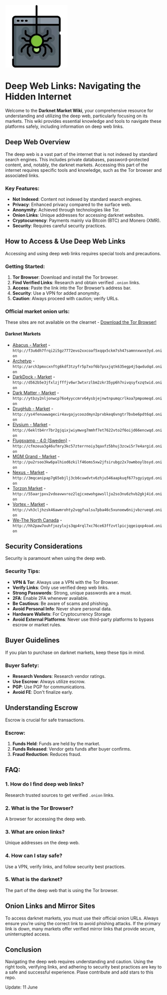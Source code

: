 <img src="/renders/widget.webp" width="200">

# Deep Web Links: Navigating the Hidden Internet

Welcome to the **Darknet Market Wiki**, your comprehensive resource for understanding and utilizing the deep web, particularly focusing on its markets. This wiki provides essential knowledge and tools to navigate these platforms safely, including information on deep web links.

## Deep Web Overview

The deep web is a vast part of the internet that is not indexed by standard search engines. This includes private databases, password-protected content, and, notably, the darknet markets. Accessing this part of the internet requires specific tools and knowledge, such as the Tor browser and associated links.

### Key Features:
*   **Not Indexed**: Content not indexed by standard search engines.
*   **Privacy**: Enhanced privacy compared to the surface web.
*   **Anonymity**: Achieved through technologies like Tor.
*   **Onion Links**: Unique addresses for accessing darknet websites.
*   **Cryptocurrency**: Payments mainly via Bitcoin (BTC) and Monero (XMR).
*   **Security**: Requires careful security practices.

## How to Access & Use Deep Web Links

Accessing and using deep web links requires special tools and precautions.

### Getting Started:
1.  **Tor Browser**: Download and install the Tor browser.
2.  **Find Verified Links**: Research and obtain verified `.onion` links.
3.  **Access**: Paste the link into the Tor Browser’s address bar.
4.  **Security**: Use a VPN for added anonymity.
5.  **Caution**: Always proceed with caution; verify URLs.

### Official market onion urls:
These sites are not available on the clearnet - [Download the Tor Browser!](https://www.torproject.org/download/)

#### Darknet Markets

*   [Abacus - Market](http://f3u6dh7frqi2i5gz7772evo2xxcoaf5xqqx5ckm7sh47samnnxwve3yd.onion) - `http://f3u6dh7frqi2i5gz7772evo2xxcoaf5xqqx5ckm7sh47samnnxwve3yd.onion`
*   [Archetyp](@archetyp) - `http://arch3pmxcxnftg6kdf3tzyfr5p7xof6b7psxjqtk635egp4j5qwdudqd.onion`
*   [DarkDock - Market](http://d562b5e3jfxlzjfffjv6wr3wtxrzlbm2zkr35yp6h7nivqsyfxzqtwid.onion) - `http://d562b5e3jfxlzjfffjv6wr3wtxrzlbm2zkr35yp6h7nivqsyfxzqtwid.onion`
*   [Dark Matter - Market](http://ytbzy2nljonwcp76o4yyccmrv64ysbjejnwtnpumqcrlkoa7pmpomeqd.onion) - `http://ytbzy2nljonwcp76o4yyccmrv64ysbjejnwtnpumqcrlkoa7pmpomeqd.onion`
*   [DrugHub - Market](http://ys4fenuwwagecir4avgajycoozdmyn2prxbkeq6vngtr7bvbe6pdt6qd.onion) - `http://ys4fenuwwagecir4avgajycoozdmyn2prxbkeq6vngtr7bvbe6pdt6qd.onion`
*   [Elysium - Market](http://6ekltb4rr7br2gjqixjwiymwvg7mmhf7et7622vto2f6oijd66encwqd.onion) - `http://6ekltb4rr7br2gjqixjwiymwvg7mmhf7et7622vto2f6oijd66encwqd.onion`
*   [Flugsvamp - 4.0 (Sweden)](http://cfmzeua3g46ufmry3kc57zterrnoiy3qaxfz5bhuj3zcwi5r7e4argid.onion) - `http://cfmzeua3g46ufmry3kc57zterrnoiy3qaxfz5bhuj3zcwi5r7e4argid.onion`
*   [MGM Grand - Market](http://pu2rsoo3kw6palhiod6zkilf46oms5xw2jfsirubgz2x7owmboylbsyd.onion) - `http://pu2rsoo3kw6palhiod6zkilf46oms5xw2jfsirubgz2x7owmboylbsyd.onion`
*   [Nexus - Market](http://3mqcanipap7g65ebjlj3cb6cuwdvtv6zhju546aapkuqf677sgyiyqyd.onion) - `http://3mqcanipap7g65ebjlj3cb6cuwdvtv6zhju546aapkuqf677sgyiyqyd.onion`
*   [Torzon Market](http://55aarjpxv2vdoavwvroz2lqjcxewohgawsllju2so3nu6zhvb2gkj4id.onion) - `http://55aarjpxv2vdoavwvroz2lqjcxewohgawsllju2so3nu6zhvb2gkj4id.onion`
*   [Vortex - Market](http://vh3cljhzsk46awmrohty2vqgfvalsu7pba46c5xunoew6nijvbzrueqd.onion) - `http://vh3cljhzsk46awmrohty2vqgfvalsu7pba46c5xunoew6nijvbzrueqd.onion`
*   [We-The North Canada](http://hh2paw7ouhfjozylujs3qp4rql7xc76ce63ffzvtlpicjqgeiqxp4oad.onion) - `http://hh2paw7ouhfjozylujs3qp4rql7xc76ce63ffzvtlpicjqgeiqxp4oad.onion`

## Security Considerations

Security is paramount when using the deep web.

### Security Tips:
*   **VPN & Tor**: Always use a VPN with the Tor Browser.
*   **Verify Links**: Only use verified deep web links.
*   **Strong Passwords**: Strong, unique passwords are a must.
*   **2FA**: Enable 2FA whenever available.
*   **Be Cautious**: Be aware of scams and phishing.
*   **Avoid Personal Info**: Never share personal data.
*   **Hardware Wallets**: For Cryptocurrency Storage
*   **Avoid External Platforms**: Never use third-party platforms to bypass escrow or market rules.

## Buyer Guidelines

If you plan to purchase on darknet markets, keep these tips in mind.

### Buyer Safety:
*   **Research Vendors**: Research vendor ratings.
*   **Use Escrow**: Always utilize escrow.
*   **PGP**: Use PGP for communications.
*   **Avoid FE**: Don't finalize early.

## Understanding Escrow

Escrow is crucial for safe transactions.

### Escrow:
1.  **Funds Held**: Funds are held by the market.
2.  **Funds Released**: Vendor gets funds after buyer confirms.
3.  **Fraud Reduction**: Reduces fraud.

## FAQ:

### 1. How do I find deep web links?
Research trusted sources to get verified `.onion` links.

### 2. What is the Tor Browser?
A browser for accessing the deep web.

### 3. What are onion links?
Unique addresses on the deep web.

### 4. How can I stay safe?
Use a VPN, verify links, and follow security best practices.

### 5. What is the darknet?
The part of the deep web that is using the Tor browser.

## Onion Links and Mirror Sites

To access darknet markets, you must use their official onion URLs. Always ensure you’re using the correct link to avoid phishing attacks. If the primary link is down, many markets offer verified mirror links that provide secure, uninterrupted access.

## Conclusion

Navigating the deep web requires understanding and caution. Using the right tools, verifying links, and adhering to security best practices are key to a safe and successful experience.
Plase contribute and add stars to this repo.

Update:  11 June
